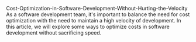 

Cost-Optimization-in-Software-Development-Without-Hurting-the-Velocity
As a software development team, it's important to balance the need for cost optimization with the need to maintain a high velocity of development. In this article, we will explore some ways to optimize costs in software development without sacrificing speed.
